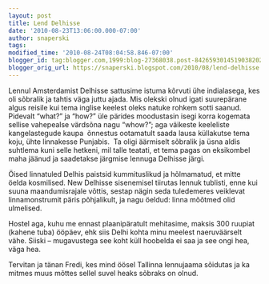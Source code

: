 ```yaml
---
layout: post
title: Lend Delhisse
date: '2010-08-23T13:06:00.000-07:00'
author: snaperski
tags: 
modified_time: '2010-08-24T08:04:58.846-07:00'
blogger_id: tag:blogger.com,1999:blog-27368038.post-8426593014519038202
blogger_orig_url: https://snaperski.blogspot.com/2010/08/lend-delhisse.html
---
```


<p>Lennul Amsterdamist Delhisse sattusime istuma kõrvuti ühe indialasega, kes oli sõbralik ja tahtis väga juttu ajada. Mis olekski olnud igati suurepärane algus reisile kui tema inglise keelest oleks natuke rohkem sotti saanud. Pidevalt “what?” ja “how?” üle pärides moodustasin isegi korra kogemata sellise vahepealse värdsõna nagu “whow?”; aga väikeste keeleliste kangelastegude kaupa&#160; õnnestus ootamatult saada lausa küllakutse tema koju, ühte linnakesse Punjabis.&#160; Ta oligi äärmiselt sõbralik ja üsna aldis suhtlema kuni selle hetkeni, mil talle teatati, et tema pagas on eksikombel maha jäänud ja saadetakse järgmise lennuga Delhisse järgi.</p>  <p>Öised linnatuled Delhis paistsid kummituslikud ja hõlmamatud, et mitte öelda kosmilised. New Delhisse sisenemisel tiirutas lennuk tublisti, enne kui suuna maandumisrajale võttis, sestap nägin seda tuledemeres veiklevat linnamonstrumit päris põhjalikult, ja nagu öeldud: linna mõõtmed olid ulmelised.</p>  <p>Hostel aga, kuhu me ennast plaanipäratult mehitasime, maksis 300 ruupiat (kahene tuba) ööpäev, ehk siis Delhi kohta minu meelest naeruväärselt vähe. Siiski – mugavustega see koht küll hoobelda ei saa ja see ongi hea,&#160; väga hea. </p>  <p>Tervitan ja tänan Fredi, kes mind öösel Tallinna lennujaama sõidutas ja ka mitmes muus mõttes sellel suvel heaks sõbraks on olnud.&#160; </p>  